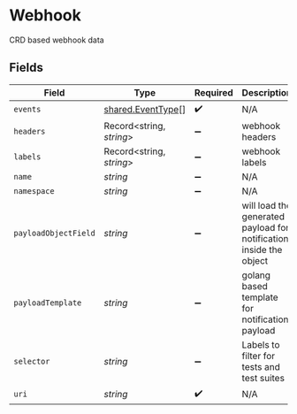 # Webhook

CRD based webhook data


## Fields

| Field                                                              | Type                                                               | Required                                                           | Description                                                        | Example                                                            |
| ------------------------------------------------------------------ | ------------------------------------------------------------------ | ------------------------------------------------------------------ | ------------------------------------------------------------------ | ------------------------------------------------------------------ |
| `events`                                                           | [shared.EventType](../../models/shared/eventtype.md)[]             | :heavy_check_mark:                                                 | N/A                                                                |                                                                    |
| `headers`                                                          | Record<string, *string*>                                           | :heavy_minus_sign:                                                 | webhook headers                                                    | [object Object]                                                    |
| `labels`                                                           | Record<string, *string*>                                           | :heavy_minus_sign:                                                 | webhook labels                                                     | [object Object]                                                    |
| `name`                                                             | *string*                                                           | :heavy_minus_sign:                                                 | N/A                                                                | webhook1                                                           |
| `namespace`                                                        | *string*                                                           | :heavy_minus_sign:                                                 | N/A                                                                | testkube                                                           |
| `payloadObjectField`                                               | *string*                                                           | :heavy_minus_sign:                                                 | will load the generated payload for notification inside the object |                                                                    |
| `payloadTemplate`                                                  | *string*                                                           | :heavy_minus_sign:                                                 | golang based template for notification payload                     |                                                                    |
| `selector`                                                         | *string*                                                           | :heavy_minus_sign:                                                 | Labels to filter for tests and test suites                         |                                                                    |
| `uri`                                                              | *string*                                                           | :heavy_check_mark:                                                 | N/A                                                                | https://hooks.app.com/services/1                                   |